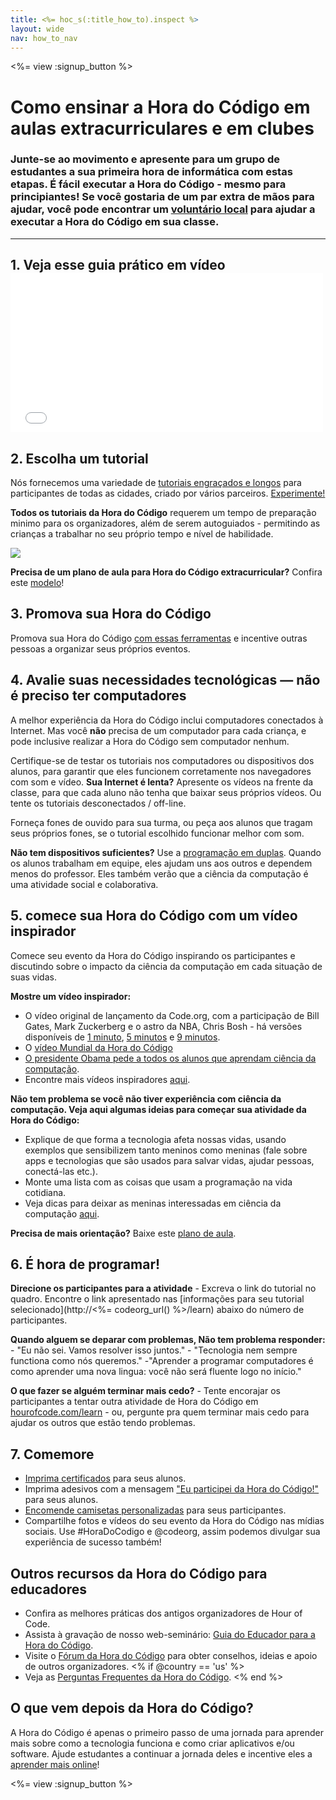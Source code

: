```yaml
---
title: <%= hoc_s(:title_how_to).inspect %>
layout: wide
nav: how_to_nav
---
```

<%= view :signup_button %>

# Como ensinar a Hora do Código em aulas extracurriculares e em clubes

### Junte-se ao movimento e apresente para um grupo de estudantes a sua primeira hora de informática com estas etapas. É fácil executar a Hora do Código - mesmo para principiantes! Se você gostaria de um par extra de mãos para ajudar, você pode encontrar um [voluntário local](<%= codeorg_url('/volunteer/local') %>) para ajudar a executar a Hora do Código em sua classe.

---

## 1. Veja esse guia prático em vídeo <iframe width="500" height="255" src="//www.youtube.com/embed/SrnvvWDm73k" frameborder="0" allowfullscreen mark="crwd-mark"></iframe> 

## 2. Escolha um tutorial

Nós fornecemos uma variedade de [tutoriais engraçados e longos](<%= resolve_url('/learn') %>) para participantes de todas as cidades, criado por vários parceiros. [Experimente!](<%= resolve_url('/learn') %>)

**Todos os tutoriais da Hora do Código** requerem um tempo de preparação minimo para os organizadores, além de serem autoguiados - permitindo as crianças a trabalhar no seu próprio tempo e nível de habilidade.

[![](/images/fit-700/tutorials.png)](<%= resolve_url('/learn') %>)

**Precisa de um plano de aula para Hora do Código extracurricular?** Confira este [ modelo](/files/AfterschoolEducatorLessonPlanOutline.docx)!

## 3. Promova sua Hora do Código

Promova sua Hora do Código [com essas ferramentas](<%= resolve_url('/promote') %>) e incentive outras pessoas a organizar seus próprios eventos.

## 4. Avalie suas necessidades tecnológicas — não é preciso ter computadores

A melhor experiência da Hora do Código inclui computadores conectados à Internet. Mas você **não** precisa de um computador para cada criança, e pode inclusive realizar a Hora do Código sem computador nenhum.

Certifique-se de testar os tutoriais nos computadores ou dispositivos dos alunos, para garantir que eles funcionem corretamente nos navegadores com som e vídeo. **Sua Internet é lenta?** Apresente os vídeos na frente da classe, para que cada aluno não tenha que baixar seus próprios vídeos. Ou tente os tutoriais desconectados / off-line.

Forneça fones de ouvido para sua turma, ou peça aos alunos que tragam seus próprios fones, se o tutorial escolhido funcionar melhor com som.

**Não tem dispositivos suficientes?** Use a [programação em duplas](https://www.youtube.com/watch?v=vgkahOzFH2Q). Quando os alunos trabalham em equipe, eles ajudam uns aos outros e dependem menos do professor. Eles também verão que a ciência da computação é uma atividade social e colaborativa.

## 5. comece sua Hora do Código com um vídeo inspirador

Comece seu evento da Hora do Código inspirando os participantes e discutindo sobre o impacto da ciência da computação em cada situação de suas vidas.

**Mostre um vídeo inspirador:**

- O vídeo original de lançamento da Code.org, com a participação de Bill Gates, Mark Zuckerberg e o astro da NBA, Chris Bosh - há versões disponíveis de [1 minuto](https://www.youtube.com/watch?v=qYZF6oIZtfc), [5 minutos](https://www.youtube.com/watch?v=nKIu9yen5nc) e [9 minutos](https://www.youtube.com/watch?v=dU1xS07N-FA).
- O [vídeo Mundial da Hora do Código](https://www.youtube.com/watch?v=KsOIlDT145A)
- [O presidente Obama pede a todos os alunos que aprendam ciência da computação](https://www.youtube.com/watch?v=6XvmhE1J9PY).
- Encontre mais vídeos inspiradores [aqui](https://www.youtube.com/playlist?list=PLzdnOPI1iJNfpD8i4Sx7U0y2MccnrNZuP).

**Não tem problema se você não tiver experiência com ciência da computação. Veja aqui algumas ideias para começar sua atividade da Hora do Código:**

- Explique de que forma a tecnologia afeta nossas vidas, usando exemplos que sensibilizem tanto meninos como meninas (fale sobre apps e tecnologias que são usados para salvar vidas, ajudar pessoas, conectá-las etc.).
- Monte uma lista com as coisas que usam a programação na vida cotidiana.
- Veja dicas para deixar as meninas interessadas em ciência da computação [aqui](<%= resolve_url('https://code.org/girls') %>).

**Precisa de mais orientação?** Baixe este [plano de aula](/files/AfterschoolEducatorLessonPlanOutline.docx).

## 6. É hora de programar!

**Direcione os participantes para a atividade** - Excreva o link do tutorial no quadro. Encontre o link apresentado nas [informações para seu tutorial selecionado](http://<%= codeorg_url() %>/learn) abaixo do número de participantes.

**Quando alguem se deparar com problemas, Não tem problema responder:** - "Eu não sei. Vamos resolver isso juntos." - "Tecnologia nem sempre functiona como nós queremos." -"Aprender a programar computadores é como aprender uma nova lingua: você não será fluente logo no início."

**O que fazer se alguém terminar mais cedo?** - Tente encorajar os participantes a tentar outra atividade de Hora do Código em [hourofcode.com/learn](<%= resolve_url('/learn') %>) - ou, pergunte pra quem terminar mais cedo para ajudar os outros que estão tendo problemas.

## 7. Comemore

- [Imprima certificados](<%= codeorg_url('/certificates') %>) para seus alunos.
- Imprima adesivos com a mensagem ["Eu participei da Hora do Código!"](<%= resolve_url('/promote/resources#stickers') %>) para seus alunos.
- [Encomende camisetas personalizadas](http://blog.code.org/post/132608499493/hour-of-code-shirts-and-more) para seus participantes.
- Compartilhe fotos e vídeos do seu evento da Hora do Código nas mídias sociais. Use #HoraDoCodigo e @codeorg, assim podemos divulgar sua experiência de sucesso também!

## Outros recursos da Hora do Código para educadores

- Confira as melhores práticas dos antigos organizadores de Hour of Code.
- Assista à gravação de nosso web-seminário: [Guia do Educador para a Hora do Código](https://youtu.be/EJeMeSW2-Mw).
- Visite o [Fórum da Hora do Código](http://forum.code.org/c/plc/hour-of-code) para obter conselhos, ideias e apoio de outros organizadores. <% if @country == 'us' %>
- Veja as [Perguntas Frequentes da Hora do Código](https://support.code.org/hc/en-us/categories/200147083-Hour-of-Code). <% end %>

## O que vem depois da Hora do Código?

A Hora do Código é apenas o primeiro passo de uma jornada para aprender mais sobre como a tecnologia funciona e como criar aplicativos e/ou software. Ajude estudantes a continuar a jornada deles e incentive eles a [aprender mais online](<%= codeorg_url('/learn/beyond') %>)!

<%= view :signup_button %>